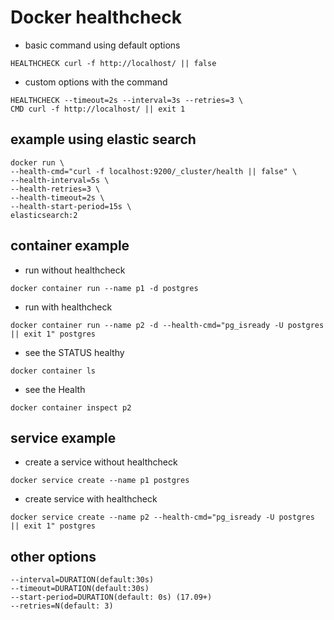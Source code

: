 # Docker healthcheck

- basic command using default options
```
HEALTHCHECK curl -f http://localhost/ || false
```

- custom options with the command
```
HEALTHCHECK --timeout=2s --interval=3s --retries=3 \
CMD curl -f http://localhost/ || exit 1
```

## example using elastic search
```
docker run \
--health-cmd="curl -f localhost:9200/_cluster/health || false" \
--health-interval=5s \
--health-retries=3 \
--health-timeout=2s \
--health-start-period=15s \
elasticsearch:2
```

## container example
- run without healthcheck
```
docker container run --name p1 -d postgres
```

- run with healthcheck
```
docker container run --name p2 -d --health-cmd="pg_isready -U postgres || exit 1" postgres
```

- see the STATUS healthy
```
docker container ls
```

- see the Health
```
docker container inspect p2
```

## service example
- create a service without healthcheck
```
docker service create --name p1 postgres
```

- create service with healthcheck
```
docker service create --name p2 --health-cmd="pg_isready -U postgres || exit 1" postgres
```

## other options

```
--interval=DURATION(default:30s)
--timeout=DURATION(default:30s)
--start-period=DURATION(default: 0s) (17.09+)
--retries=N(default: 3)
```